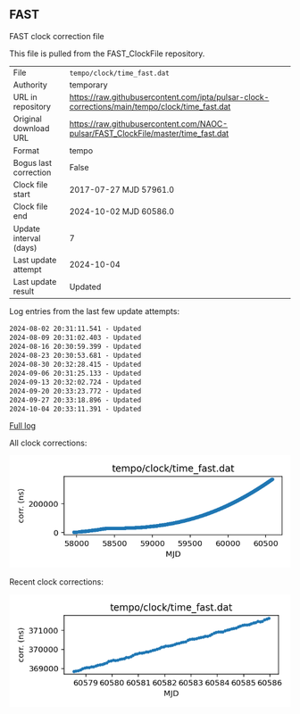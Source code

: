 
## FAST

FAST clock correction file

This file is pulled from the FAST_ClockFile repository.

|     |     |
|:--- |:--- |
| File | `tempo/clock/time_fast.dat` |
| Authority | temporary |
| URL in repository | <https://raw.githubusercontent.com/ipta/pulsar-clock-corrections/main/tempo/clock/time_fast.dat> |
| Original download URL | <https://raw.githubusercontent.com/NAOC-pulsar/FAST_ClockFile/master/time_fast.dat> |
| Format | tempo |
| Bogus last correction | False |
| Clock file start | 2017-07-27 MJD 57961.0 |
| Clock file end | 2024-10-02 MJD 60586.0 |
| Update interval (days) | 7 |
| Last update attempt | 2024-10-04 |
| Last update result | Updated |

Log entries from the last few update attempts:
```
2024-08-02 20:31:11.541 - Updated
2024-08-09 20:31:02.403 - Updated
2024-08-16 20:30:59.399 - Updated
2024-08-23 20:30:53.681 - Updated
2024-08-30 20:32:28.415 - Updated
2024-09-06 20:31:25.133 - Updated
2024-09-13 20:32:02.724 - Updated
2024-09-20 20:33:23.772 - Updated
2024-09-27 20:33:18.896 - Updated
2024-10-04 20:33:11.391 - Updated
```
[Full log](https://raw.githubusercontent.com/ipta/pulsar-clock-corrections/main/log/tempo/clock/time_fast.dat.log)


All clock corrections:

![plot of all clock corrections](time_fast.dat.png "All corrections")

Recent clock corrections:

![plot of recent clock corrections](time_fast.dat.short.png "Recent corrections")

